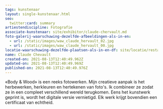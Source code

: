 ```yaml
---
tags: kunstenaar
layout: single-kunstenaar.html
seo:
  twitter:card: summary
artiestendiscipline: Fotografie
associate-kunstenaar: site/exhibitor/claude-chervault.md
foto-galerij-waarschuwing-dezelfde-afbeeldingen-als-in-en:
  - url: /static/images/waw_claude_hervault_02.jpg
  - url: /static/images/waw_claude_hervault_00.jpg
locatie-waarschuwing-dezelfde-plaatsen-als-in-en-df: site/locatie/restaurant-hôtel-de-la-gare.md
name: Claude Chevault
created-on: 2021-08-13T12:40:49.962Z
updated-on: 2021-08-13T12:40:49.969Z
published-on: 2021-08-13T12:40:49.976Z
---
```

<!--StartFragment-->

«Body & Wood» is een reeks fotowerken. Mijn creatieve aanpak is het herbewerken, herkleuren en hertekenen van foto's. Ik combineer ze zodat ze in een compleet verschillend wereld terugkomen. Eens het kunstwerk geprint is, wordt het digitale versie vernietigd. Elk werk krijgt bovendien een certificaat van echtheid.

 



<!--EndFragment-->
